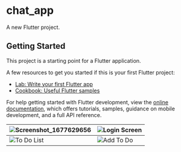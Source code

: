 # chat_app

A new Flutter project.

## Getting Started

This project is a starting point for a Flutter application.

A few resources to get you started if this is your first Flutter project:

- [Lab: Write your first Flutter app](https://docs.flutter.dev/get-started/codelab)
- [Cookbook: Useful Flutter samples](https://docs.flutter.dev/cookbook)

For help getting started with Flutter development, view the
[online documentation](https://docs.flutter.dev/), which offers tutorials,
samples, guidance on mobile development, and a full API reference.

|![Screenshot_1677629656](<img src= "https://user-images.githubusercontent.com/98693285/222018726-aa4f97f8-1c22-432b-b6e8-888fa72716bc.png" width=600 height=300>)| ![Login Screen](https://github.com/devinsays/flutter_todo/raw/master/docs/login.jpg)|
|--|--|
![To Do List](https://github.com/devinsays/flutter_todo/raw/master/docs/todo-list.jpg)|![Add To Do](https://github.com/devinsays/flutter_todo/raw/master/docs/add-todo.jpg)
